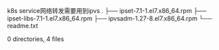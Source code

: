 k8s service网络转发需要用到ipvs
.
├── ipset-7.1-1.el7.x86_64.rpm
├── ipset-libs-7.1-1.el7.x86_64.rpm
├── ipvsadm-1.27-8.el7.x86_64.rpm
└── readme.txt

0 directories, 4 files
